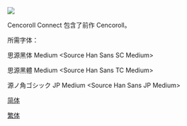 ![](https://i.loli.net/2019/11/18/Abxy6lokShgmBNF.png)

Cencoroll Connect 包含了前作 Cencoroll。

所需字体：

思源黑体 Medium \<Source Han Sans SC Medium>

思源黑體 Medium \<Source Han Sans TC Medium>

源ノ角ゴシック JP Medium \<Source Han Sans JP Medium>

[简体](https://github.com/tastysugar/SweetSub/raw/master/Cencoroll%20Connect/[SweetSub]%20Cencoroll%20Connect.chs.ass)

[繁体](https://github.com/tastysugar/SweetSub/raw/master/Cencoroll%20Connect/[SweetSub]%20Cencoroll%20Connect.cht.ass)